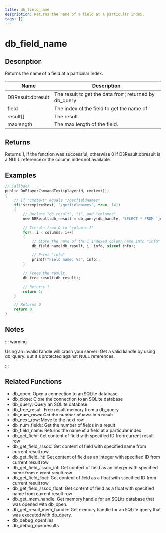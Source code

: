 ```yaml
---
title: db_field_name
description: Returns the name of a field at a particular index.
tags: []
---
```


# db_field_name

<TagLinks />

## Description

Returns the name of a field at a particular index.

| Name              | Description                                            |
| ----------------- | ------------------------------------------------------ |
| DBResult:dbresult | The result to get the data from; returned by db_query. |
| field             | The index of the field to get the name of.             |
| result[]          | The result.                                            |
| maxlength         | The max length of the field.                           |

## Returns

Returns 1, if the function was successful, otherwise 0 if DBResult:dbresult is a NULL reference or the column index not available.

## Examples

```c
// Callback
public OnPlayerCommandText(playerid, cmdtext[])
{
	// If "cmdtext" equals "/getfieldnames"
	if(!strcmp(cmdtext, "/getfieldnames", true, 14))
	{
		// Declare "db_result", "i", and "columns"
		new DBResult:db_result = db_query(db_handle, "SELECT * FROM `join_log`"), i, columns = db_num_fields(db_result), info[30];

		// Iterate from 0 to "columns-1"
		for(; i < columns; i++)
		{
			// Store the name of the i indexed column name into "info"
			db_field_name(db_result, i, info, sizeof info);

			// Print "info"
			printf("Field name: %s", info);
		}

		// Frees the result
		db_free_result(db_result);

		// Returns 1
		return 1;
	}

	// Returns 0
	return 0;
}
```

## Notes

::: warning

Using an invalid handle will crash your server! Get a valid handle by using db_query. But it's protected against NULL references.

:::

## Related Functions

- db_open: Open a connection to an SQLite database
- db_close: Close the connection to an SQLite database
- db_query: Query an SQLite database
- db_free_result: Free result memory from a db_query
- db_num_rows: Get the number of rows in a result
- db_next_row: Move to the next row
- db_num_fields: Get the number of fields in a result
- db_field_name: Returns the name of a field at a particular index
- db_get_field: Get content of field with specified ID from current result row
- db_get_field_assoc: Get content of field with specified name from current result row
- db_get_field_int: Get content of field as an integer with specified ID from current result row
- db_get_field_assoc_int: Get content of field as an integer with specified name from current result row
- db_get_field_float: Get content of field as a float with specified ID from current result row
- db_get_field_assoc_float: Get content of field as a float with specified name from current result row
- db_get_mem_handle: Get memory handle for an SQLite database that was opened with db_open.
- db_get_result_mem_handle: Get memory handle for an SQLite query that was executed with db_query.
- db_debug_openfiles
- db_debug_openresults
